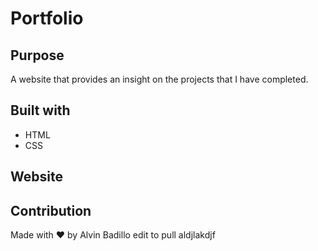 # Portfolio

## Purpose
A website that provides an insight on the projects that I have completed.

## Built with
* HTML
* CSS

## Website


## Contribution 
Made with ❤️ by Alvin Badillo
edit to pull
aldjlakdjf
